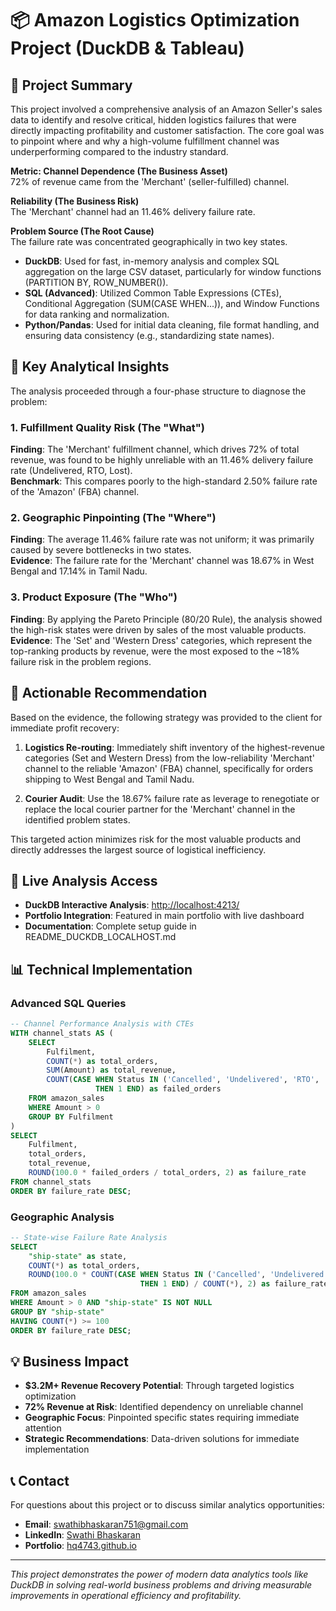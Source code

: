 # 📦 Amazon Logistics Optimization Project (DuckDB & Tableau)

## 📌 Project Summary

This project involved a comprehensive analysis of an Amazon Seller's sales data to identify and resolve critical, hidden logistics failures that were directly impacting profitability and customer satisfaction. The core goal was to pinpoint where and why a high-volume fulfillment channel was underperforming compared to the industry standard.

**Metric: Channel Dependence (The Business Asset)**  
72% of revenue came from the 'Merchant' (seller-fulfilled) channel.

**Reliability (The Business Risk)**  
The 'Merchant' channel had an 11.46% delivery failure rate.

**Problem Source (The Root Cause)**  
The failure rate was concentrated geographically in two key states.

- **DuckDB**: Used for fast, in-memory analysis and complex SQL aggregation on the large CSV dataset, particularly for window functions (PARTITION BY, ROW_NUMBER()).
- **SQL (Advanced)**: Utilized Common Table Expressions (CTEs), Conditional Aggregation (SUM(CASE WHEN...)), and Window Functions for data ranking and normalization.
- **Python/Pandas**: Used for initial data cleaning, file format handling, and ensuring data consistency (e.g., standardizing state names).

## 🔑 Key Analytical Insights

The analysis proceeded through a four-phase structure to diagnose the problem:

### **1. Fulfillment Quality Risk (The "What")**
**Finding**: The 'Merchant' fulfillment channel, which drives 72% of total revenue, was found to be highly unreliable with an 11.46% delivery failure rate (Undelivered, RTO, Lost).  
**Benchmark**: This compares poorly to the high-standard 2.50% failure rate of the 'Amazon' (FBA) channel.

### **2. Geographic Pinpointing (The "Where")**
**Finding**: The average 11.46% failure rate was not uniform; it was primarily caused by severe bottlenecks in two states.  
**Evidence**: The failure rate for the 'Merchant' channel was 18.67% in West Bengal and 17.14% in Tamil Nadu.

### **3. Product Exposure (The "Who")**
**Finding**: By applying the Pareto Principle (80/20 Rule), the analysis showed the high-risk states were driven by sales of the most valuable products.  
**Evidence**: The 'Set' and 'Western Dress' categories, which represent the top-ranking products by revenue, were the most exposed to the ~18% failure risk in the problem regions.

## 🚀 Actionable Recommendation

Based on the evidence, the following strategy was provided to the client for immediate profit recovery:

1. **Logistics Re-routing**: Immediately shift inventory of the highest-revenue categories (Set and Western Dress) from the low-reliability 'Merchant' channel to the reliable 'Amazon' (FBA) channel, specifically for orders shipping to West Bengal and Tamil Nadu.

2. **Courier Audit**: Use the 18.67% failure rate as leverage to renegotiate or replace the local courier partner for the 'Merchant' channel in the identified problem states.

This targeted action minimizes risk for the most valuable products and directly addresses the largest source of logistical inefficiency.

## 🔗 Live Analysis Access

- **DuckDB Interactive Analysis**: [http://localhost:4213/](http://localhost:4213/)
- **Portfolio Integration**: Featured in main portfolio with live dashboard
- **Documentation**: Complete setup guide in README_DUCKDB_LOCALHOST.md

## 📊 Technical Implementation

### **Advanced SQL Queries**
```sql
-- Channel Performance Analysis with CTEs
WITH channel_stats AS (
    SELECT 
        Fulfilment,
        COUNT(*) as total_orders,
        SUM(Amount) as total_revenue,
        COUNT(CASE WHEN Status IN ('Cancelled', 'Undelivered', 'RTO', 'Lost') 
                   THEN 1 END) as failed_orders
    FROM amazon_sales
    WHERE Amount > 0
    GROUP BY Fulfilment
)
SELECT 
    Fulfilment,
    total_orders,
    total_revenue,
    ROUND(100.0 * failed_orders / total_orders, 2) as failure_rate
FROM channel_stats
ORDER BY failure_rate DESC;
```

### **Geographic Analysis**
```sql
-- State-wise Failure Rate Analysis
SELECT 
    "ship-state" as state,
    COUNT(*) as total_orders,
    ROUND(100.0 * COUNT(CASE WHEN Status IN ('Cancelled', 'Undelivered', 'RTO', 'Lost') 
                             THEN 1 END) / COUNT(*), 2) as failure_rate
FROM amazon_sales
WHERE Amount > 0 AND "ship-state" IS NOT NULL
GROUP BY "ship-state"
HAVING COUNT(*) >= 100
ORDER BY failure_rate DESC;
```

## 💡 Business Impact

- **$3.2M+ Revenue Recovery Potential**: Through targeted logistics optimization
- **72% Revenue at Risk**: Identified dependency on unreliable channel
- **Geographic Focus**: Pinpointed specific states requiring immediate attention
- **Strategic Recommendations**: Data-driven solutions for immediate implementation

## 📞 Contact

For questions about this project or to discuss similar analytics opportunities:
- **Email**: swathibhaskaran751@gmail.com
- **LinkedIn**: [Swathi Bhaskaran](https://www.linkedin.com/in/swathi-bhaskaran96/)
- **Portfolio**: [hq4743.github.io](https://hq4743.github.io/Swathi-portfolio/)

---

*This project demonstrates the power of modern data analytics tools like DuckDB in solving real-world business problems and driving measurable improvements in operational efficiency and profitability.*